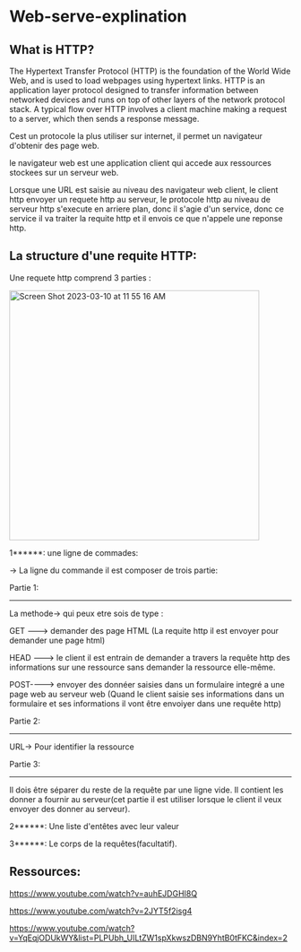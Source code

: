 # Web-serve-explination

What is HTTP?
------------

The Hypertext Transfer Protocol (HTTP) is the foundation of the World Wide Web, and is used to load webpages using hypertext links. HTTP is an application layer protocol designed to transfer information between networked devices and runs on top of other layers of the network protocol stack. A typical flow over HTTP involves a client machine making a request to a server, which then sends a response message.


Cest un protocole la plus utiliser sur internet, il permet un navigateur d'obtenir des page web.

le navigateur web est une application client qui accede aux ressources stockees sur un serveur web.

Lorsque une URL est saisie au niveau des navigateur web client, le client http envoyer un requete http au serveur, le protocole http au niveau de serveur http s'execute en arriere plan, donc il s'agie d'un service, donc ce service il va traiter la requite http et il envois ce que n'appele une reponse http.


La structure d'une requite HTTP:
-------------------------------

Une requete http comprend 3 parties :



<img width="446" alt="Screen Shot 2023-03-10 at 11 55 16 AM" src="https://user-images.githubusercontent.com/87101785/224298314-ffc5c25c-f99f-45c6-a59b-156489bba8b5.png">






1******: une ligne de commades:

-> La ligne du commande il est composer de trois partie:

Partie 1: 
*********

La methode-> qui peux etre sois de type :

GET ---> demander des page HTML (La requite http il est envoyer pour demander une page html)

HEAD ---> le client il est entrain de demander a travers la requête http des informations sur une ressource sans demander la ressource elle-même.

POST---->  envoyer des donnéer saisies dans un formulaire integré a une page web au serveur web (Quand le client saisie ses informations dans un formulaire et ses informations il vont être envoiyer dans une requête http)

Partie 2:
********

URL-> Pour identifier la ressource

Partie 3:
********

Il dois être séparer du reste de la requête par une ligne vide. Il contient les donner a fournir au serveur(cet partie il est utiliser lorsque le client il veux envoyer des donner au serveur).



2******: Une liste d'entêtes avec leur valeur

3******: Le corps de la requêtes(facultatif).












Ressources:
------------

https://www.youtube.com/watch?v=auhEJDGHI8Q

https://www.youtube.com/watch?v=2JYT5f2isg4

https://www.youtube.com/watch?v=YqEqjODUkWY&list=PLPUbh_UILtZW1spXkwszDBN9YhtB0tFKC&index=2

